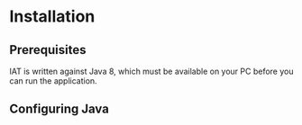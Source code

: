 # Installation

## Prerequisites
IAT is written against Java 8, which must be available on your PC before you can run the application.

## Configuring Java
